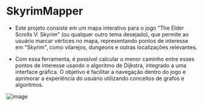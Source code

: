 # SkyrimMapper


* Este projeto consiste em um mapa interativo para o jogo "The Elder Scrolls V: Skyrim" (ou qualquer outro tema desejado), que permite ao usuário marcar vértices no mapa, representando pontos de interesse em "Skyrim", como vilarejos, dungeons e outras localizações relevantes. 

* Com essa ferramenta, é possível calcular o menor caminho entre esses pontos de interesse usando o algoritmo de Dijkstra, integrado a uma interface gráfica. O objetivo é facilitar a navegação dentro do jogo e aprimorar a experiência do usuário utilizando conceitos de grafos e algoritmos.


![image](https://user-images.githubusercontent.com/86573978/229923150-acff1d9e-15ce-4671-8ba9-9de028ce1759.png)

